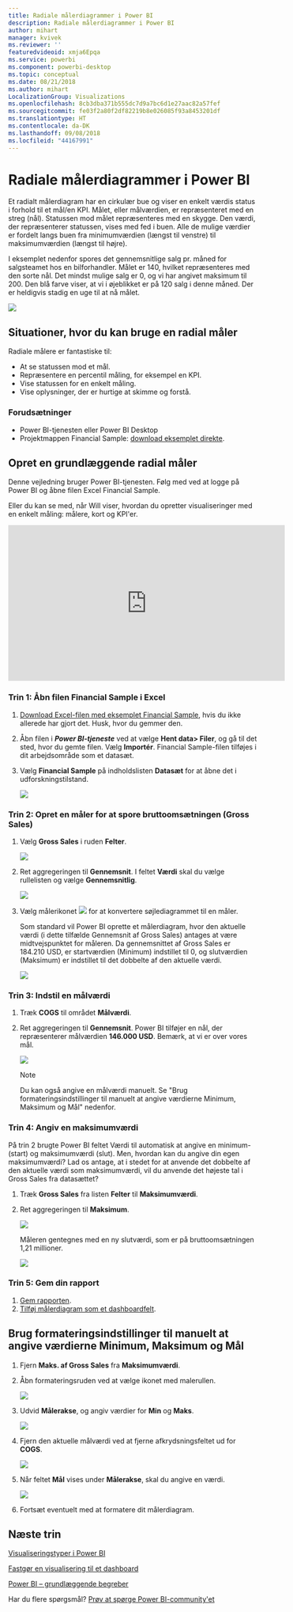 ```yaml
---
title: Radiale målerdiagrammer i Power BI
description: Radiale målerdiagrammer i Power BI
author: mihart
manager: kvivek
ms.reviewer: ''
featuredvideoid: xmja6Epqa
ms.service: powerbi
ms.component: powerbi-desktop
ms.topic: conceptual
ms.date: 08/21/2018
ms.author: mihart
LocalizationGroup: Visualizations
ms.openlocfilehash: 8cb3dba371b555dc7d9a7bc6d1e27aac82a57fef
ms.sourcegitcommit: fe03f2a80f2df82219b8e026085f93a8453201df
ms.translationtype: HT
ms.contentlocale: da-DK
ms.lasthandoff: 09/08/2018
ms.locfileid: "44167991"
---
```

# <a name="radial-gauge-charts-in-power-bi"></a>Radiale målerdiagrammer i Power BI
Et radialt målerdiagram har en cirkulær bue og viser en enkelt værdis status i forhold til et mål/en KPI.  Målet, eller målværdien, er repræsenteret med en streg (nål). Statussen mod målet repræsenteres med en skygge.  Den værdi, der repræsenterer statussen, vises med fed i buen. Alle de mulige værdier er fordelt langs buen fra minimumværdien (længst til venstre) til maksimumværdien (længst til højre).

I eksemplet nedenfor spores det gennemsnitlige salg pr. måned for salgsteamet hos en bilforhandler. Målet er 140, hvilket repræsenteres med den sorte nål.  Det mindst mulige salg er 0, og vi har angivet maksimum til 200.  Den blå farve viser, at vi i øjeblikket er på 120 salg i denne måned. Der er heldigvis stadig en uge til at nå målet.

![](media/power-bi-visualization-radial-gauge-charts/gauge_m.png)

## <a name="when-to-use-a-radial-gauge"></a>Situationer, hvor du kan bruge en radial måler
Radiale målere er fantastiske til:

* At se statussen mod et mål.
* Repræsentere en percentil måling, for eksempel en KPI.
* Vise statussen for en enkelt måling.
* Vise oplysninger, der er hurtige at skimme og forstå.

### <a name="prerequisites"></a>Forudsætninger
 - Power BI-tjenesten eller Power BI Desktop
 - Projektmappen Financial Sample: [download eksemplet direkte](http://go.microsoft.com/fwlink/?LinkID=521962).

## <a name="create-a-basic-radial-gauge"></a>Opret en grundlæggende radial måler
Denne vejledning bruger Power BI-tjenesten. Følg med ved at logge på Power BI og åbne filen Excel Financial Sample.  

Eller du kan se med, når Will viser, hvordan du opretter visualiseringer med en enkelt måling: målere, kort og KPI'er.

<iframe width="560" height="315" src="https://www.youtube.com/embed/xmja6EpqaO0?list=PL1N57mwBHtN0JFoKSR0n-tBkUJHeMP2cP" frameborder="0" allowfullscreen></iframe>

### <a name="step-1-open-the-financial-sample-excel-file"></a>Trin 1: Åbn filen Financial Sample i Excel
1. [Download Excel-filen med eksemplet Financial Sample](sample-financial-download.md), hvis du ikke allerede har gjort det. Husk, hvor du gemmer den.

2. Åbn filen i ***Power BI-tjeneste*** ved at vælge **Hent data\> Filer**, og gå til det sted, hvor du gemte filen. Vælg **Importér**. Financial Sample-filen tilføjes i dit arbejdsområde som et datasæt.

3. Vælg **Financial Sample** på indholdslisten **Datasæt** for at åbne det i udforskningstilstand.

    ![](media/power-bi-visualization-radial-gauge-charts/power-bi-dataset.png)

### <a name="step-2-create-a-gauge-to-track-gross-sales"></a>Trin 2: Opret en måler for at spore bruttoomsætningen (Gross Sales)
1. Vælg **Gross Sales** i ruden **Felter**.
   
   ![](media/power-bi-visualization-radial-gauge-charts/power-bi-gross-sales.png)
2. Ret aggregeringen til **Gennemsnit**. I feltet **Værdi** skal du vælge rullelisten og vælge **Gennemsnitlig**.
   
   ![](media/power-bi-visualization-radial-gauge-charts/changetoaverage_new.png)
3. Vælg målerikonet ![](media/power-bi-visualization-radial-gauge-charts/gaugeicon_new.png) for at konvertere søjlediagrammet til en måler.
   
   Som standard vil Power BI oprette et målerdiagram, hvor den aktuelle værdi (i dette tilfælde Gennemsnit af Gross Sales) antages at være midtvejspunktet for måleren. Da gennemsnittet af Gross Sales er 184.210 USD, er startværdien (Minimum) indstillet til 0, og slutværdien (Maksimum) er indstillet til det dobbelte af den aktuelle værdi.
   
   ![](media/power-bi-visualization-radial-gauge-charts/power-bi-184.png)

### <a name="step-3-set-a-target-value"></a>Trin 3: Indstil en målværdi
1. Træk **COGS** til området **Målværdi**.
2. Ret aggregeringen til **Gennemsnit**.
   Power BI tilføjer en nål, der repræsenterer målværdien **146.000 USD**. Bemærk, at vi er over vores mål.
   
   ![](media/power-bi-visualization-radial-gauge-charts/power-bi-cogs.png)
   
   > [!NOTE]
   > Du kan også angive en målværdi manuelt.  Se "Brug formateringsindstillinger til manuelt at angive værdierne Minimum, Maksimum og Mål" nedenfor.
   > 
   > 

### <a name="step-4-set-a-maximum-value"></a>Trin 4: Angiv en maksimumværdi
På trin 2 brugte Power BI feltet Værdi til automatisk at angive en minimum- (start) og maksimumværdi (slut).  Men, hvordan kan du angive din egen maksimumværdi?  Lad os antage, at i stedet for at anvende det dobbelte af den aktuelle værdi som maksimumværdi, vil du anvende det højeste tal i Gross Sales fra datasættet? 

1. Træk **Gross Sales** fra listen **Felter** til **Maksimumværdi**.
2. Ret aggregeringen til **Maksimum**.
   
   ![](media/power-bi-visualization-radial-gauge-charts/setmaximum_new.png)
   
   Måleren gentegnes med en ny slutværdi, som er på bruttoomsætningen 1,21 millioner.
   
   ![](media/power-bi-visualization-radial-gauge-charts/power-bi-final-gauge.png)

### <a name="step-5-save-your-report"></a>Trin 5: Gem din rapport
1. [Gem rapporten](service-report-save.md).
2. [Tilføj målerdiagram som et dashboardfelt](service-dashboard-tiles.md). 

## <a name="use-formatting-options-to-manually-set-minimum-maximum-and-target-values"></a>Brug formateringsindstillinger til manuelt at angive værdierne Minimum, Maksimum og Mål
1. Fjern **Maks. af Gross Sales** fra **Maksimumværdi**.
2. Åbn formateringsruden ved at vælge ikonet med malerullen.
   
   ![](media/power-bi-visualization-radial-gauge-charts/power-bi-max.png)
3. Udvid **Målerakse**, og angiv værdier for **Min** og **Maks**.
   
    ![](media/power-bi-visualization-radial-gauge-charts/power-bi-gauge-axis.png)
4. Fjern den aktuelle målværdi ved at fjerne afkrydsningsfeltet ud for **COGS**.
   
    ![](media/power-bi-visualization-radial-gauge-charts/pbi_remove_target.png)
5. Når feltet **Mål** vises under **Målerakse**, skal du angive en værdi.
   
    ![](media/power-bi-visualization-radial-gauge-charts/power-bi-gauge-target.png)
6. Fortsæt eventuelt med at formatere dit målerdiagram.

## <a name="next-steps"></a>Næste trin
[Visualiseringstyper i Power BI](power-bi-visualization-types-for-reports-and-q-and-a.md)

[Fastgør en visualisering til et dashboard](service-dashboard-pin-tile-from-report.md)

[Power BI – grundlæggende begreber](service-basic-concepts.md)

Har du flere spørgsmål? [Prøv at spørge Power BI-community'et](http://community.powerbi.com/)

